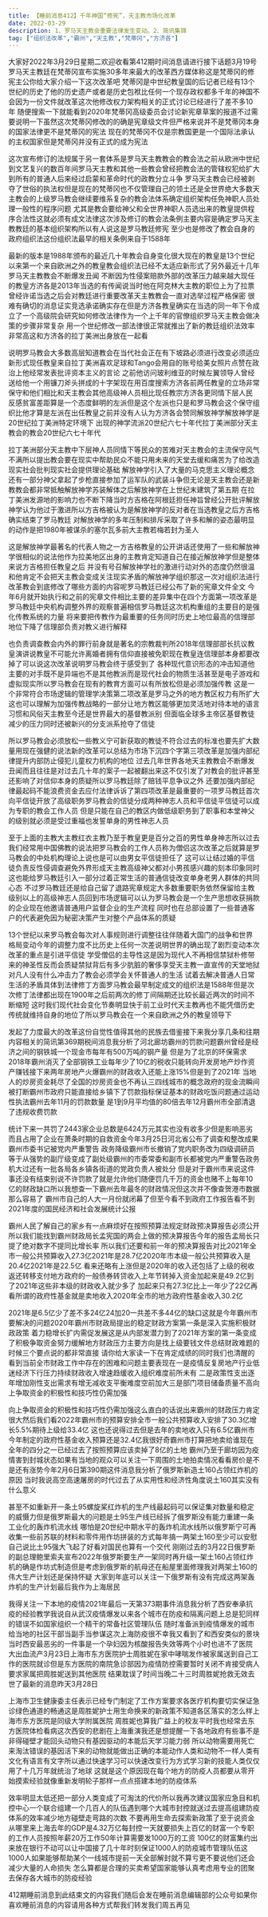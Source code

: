 ```yaml
---
title: 【睡前消息412】千年神国“修宪”，天主教市场化改革
date: 2022-03-29
description: 1、罗马天主教会重要法律发生变动。2、简讯集锦
tag: ["组织法改革","霸州","天主教","梵蒂冈","方济各"]
---
```


大家好2022年3月29日星期二欢迎收看第412期时间消息请进行接下话题3月19号罗马天主教廷在梵蒂冈宣布实施30多年来最大的改革西方媒体称这是梵蒂冈的修宪主公你给大家介绍一下这次改革吧
梵蒂冈是中世纪教皇国的后记者已经有13个世纪的历史了他的历史遗产或者是历史包袱比任何一个现存政权都多千年的神国不会因为一份文件就改革这次他修改权力架构相关的正式讨论已经进行了差不多10年
随便搜索一下就能看到2020年梵蒂冈高级委员会讨论新宪章草案的报道不过需要说明一下虽然这次梵蒂冈修改的的确是宪章级文件但严格来说并不是梵蒂冈本身的国家法律更不是梵蒂冈的宪法
现在的梵蒂冈不仅是宗教国更是一个国际法承认的主权国家但是梵蒂冈并没有正式的成为宪法

这次宣布修订的法规属于另一套体系是罗马天主教教会的教会法之前从欧洲中世纪到文艺复兴的数百年间罗马天主教和其他一些教会曾经把教会法的管辖权犯给扩大到所有的普通人后来经过启蒙和革命时代的政教分立斗争
罗马天主教会已经被剥夺了世俗的执法权但是现在的梵蒂冈也不仅管理自己的领土还是全世界绝大多数天主教会的上级罗马教会继续要维系复杂的教会法体系确定组织架构任免神职人员处理一般性的程序问题
尤其是教会要给神父和全世界神职人员选出来的教皇提供程序合法性这就必须有成文法律这次涉及修订的教会法条例主要内容是确定罗马天主教教廷的基本组织架构所以有人说这是罗马教廷修宪
至少也是修改了教会自身的政府组织法这份组织法最早的相关条例来自于1588年

最新的版本是1988年颁布的最近几十年教会自身变化很大现在的教皇是13个世纪以来第一个来自欧洲之外的教皇教会组织法已经不太适应新形式了另外最近十几年罗马天主教教会不断爆发丑闻
不断因为性侵案赔款外部的改革压力越来越大现任的教皇方济各是2013年当选的有传闻说当时他在阿克林大主教的职位上为了拉票曾经许诺当选之后会对教廷进行重要改革天主教教会一直对选举过程严格保密
很难有确切的消息证实竞选承诺确实存在但是方济各教皇确实在当选的同一年下令成立了一个高级院会研究如何修改法律作为一个上千年的官僚组织罗马天主教会做决策的步骤非常复杂
用一个世纪修改一部法律很正常就推出了新的教廷组织法效率非常高这和方济各的拉丁美洲出身放在一起看

说明罗马教会大多数高层知道教会在当代社会正在有下坡路必须进行改变必须适应新形式现任教皇来自拉丁美洲喜欢足球和Tango会用自的账号给美女照片点赞在政治上他经常发表批评资本主义的言论
之前他访问玻利维亚的时候左翼领导人曾经送给他一个用镰刀斧头拼成的十字架现在用百度搜索方济各前两任教皇的立场非常保守和他们相比和天主教会其他高级神人员相比现任教宗方济各更同情下层人民
反感贫富差距算是一个态度鲜明的左派但是这个左派也只是和罗马教会这个保守组织比他才算是左派在出任教皇之前并没有人认为方济各会赞同解放神学解放神学是20世纪拉丁美洲特定环境下
出现的神学流派20世纪六七十年代拉丁美洲部分天主教会的教会20世纪六七十年代

拉丁美洲部分天主教中下层神人员同情下等民众的苦难对天主教会的主流保守风气不满所以提出教会要在现实中帮助民众不能只用未来的天堂去缓和痛苦为了给改造现实社会批判现实社会提供理论基础
解放神学引入了大量的马克思主义理论概念还有一部分神父拿起了步枪直接参加了运军队的武装斗争但无论是天主教会还是新教教会都非常抵触解放神学苏装解体之后解放神学在上世纪末建筑了第五期
在拉丁美洲发源地的影响力也不断下降当时方吉格在阿根廷担任神旨曾经公开批评解放神学认为他过于激进所以方吉格被认为是解放神学的反对者在当选教皇之后方吉格确实结束了罗马教廷
对解放神学的多年压制和排斥采取了许多和解的姿态最明显的动作是把1980年被谋杀的塞尔瓦多前大主教若梅若封为圣人

这是解放神学最著名的代表人物之一方吉格教皇的公开讲话还使用了一些和解放神学很相似的说法他作为拉美地区出身的主教肯定知道自己在接近解放神学但是整体来说方吉格担任教皇之后
并没有号召解放神学社的激进行动对外的态度仍然很温和他肯定不会把天主教会变成关注现实矛盾的解放神学组织那这一次对组织法进行改革教会到底修改了哪些方面的内容呢罗马教廷已经公布了新的宪章文件全文
今年6月就开始执行和之前的宪章文件相比主要的差异集中在四个方面第一项改革是罗马教廷中央机构调整外界的观察普遍相信罗马教廷这次机构重组的主要目的是强化传教系统的力量
将来要把传教作为最重要的任务同时历史上地位最高的信理部地位下降了信理部负责对教义进行解释

也负责调查教会内外的罪行前身就是著名的宗教裁判所2018年信理部部长抗议教皇演讲说教皇不可能允许离婚者拥有信仰直接被免职现在教皇连信理部本身都要改掉了可以说这次改革说明罗马教会终于感受到了
各种现代意识形态的冲击知道他主要的对手既不是异端也不是其他教派而是现代社会的物质生活甚至是电子游戏和虚拟现实所以罗马教会在现有的教育方面可以有所放松但是必须加强传教
这是一个非常符合市场逻辑的管理学决策第二项改革是罗马之外的地方教区权力有所扩大这也可以理解为加强传教战略的一部分让地方教区能够更加灵活地对待本地的语言习惯和风俗天主教至今还是世界最大的基督教派别
但面临全球多主帝区基督教徒减少的压力同时还被新兴的分支派系抢夺了信徒

所以罗马教会必须放松一些教义宁可新获取的教徒不符合过去的标准也要先扩大数量用现在强健的说法新的改革可以总结为市场下沉四个字第三项改革是加强内部纪律提升内部防止侵犯儿童权力机构的地位
过去几年世界各地天主教教会不断爆发丑闻而且往往是对过去几十年的案子一起被翻出来这不仅引发了对教会的批评甚至还影响了对信仰本身的质疑所以罗马教廷除了赔钱平息争议之外
还要加强内部纪律最起码不能浪费资金去应付法律诉诉了第四项改革是最重要的一项罗马教廷首次向平信徒开放了高级职务罗马教会的信徒分成两种神志人员和平信徒平信徒可以成为专职的教会工作人员
但是只能在自己的教区内做低级职务到了职事和本堂神父的级别就必须是受过重福也发誓单身的男性神志人员

至于上面的主教大主教红衣主教乃至于教皇更是百分之百的男性单身神志所以过去我们经常用中国佛教的说法把罗马教会的工作人员称为僧侣这次改革之后就算是罗马教会的中处机构理论上说也是可以由男女平信徒担任了
这可以让结过婚的平信徒负责反性侵调查避免外界形成天主教高级神父都对小男孩感兴趣的刻本印象同时这也能给罗马教廷引入一部分过着正常生活的普通信徒改变单身老男人群体的共同心态
不过罗马教廷还是给自己留了退路宪章规定大多数重要职务依然保留给主教级别以上的高级神志人员回到市场逻辑可以认为罗马教会是一个生产思想收获捐款的企业现在他邀请普通用户监督企业的生产流程
同时也在总部设置了一些普通客户的代表避免因为秘密决策产生对整个产品体系的质疑

13个世纪以来罗马教会每次对人事规则进行调整往往伴随着大国门的战争和世界格局变动今年的调整力度不比历史上任何一次差说明世界的确出现了剧烈变动本次改革的重点是引进平信徒
学受僧侣的主导性这是因为现代人不再相信禁狱朴修带来的神圣性反而会质疑禁狱背后有多少肮脏的奢侈享受天主教一直宣传的天堂地狱对凡人没有什么冲击力了教会必须学会关怀普通人的生活
试着去解决普通人日常生活的矛盾具体到法律修丁方面罗马教会最早制定成文的组织法是1588年但是次次修丁法律都出现在1900年之后前两次的修丁间隔期还比较长最近两次的时间不断缩短
这时我们现代社会变化节奏明显快于前工业时代天主教再也不能凭借历史传统就维持自身的地位了所以罗马教会在一个来自欧洲之外的教皇领导下

发起了力度最大的改革这份自觉性值得其他的民族去借鉴接下来我分享几条和往期内容相关的简讯第369期税间消息我分析了河北廊坊霸州的罚款问题霸州曾经是经济之间的钢铁城一个现金市每年有500万吨的钢产量
但是为了北京的环保需求2018年霸州消灭了全部钢铁工业每年少了10亿的税收只能转向开发房地产炒作资产赚钱接下来两年房地产火爆霸州的财政收入还能上涨15%但是到了2021年
当地人的炒房资金耗尽了全国的炒房资金也不再认三四线城市的概念政府的现金流瞬间被打断霸州市政府只能直接给乡镇下了罚款指标保证基本的财政吃饭问题通过运动性执法霸州去年11月的罚款数量
是1到9月平均值的80倍去年12月霸州市全部清退了违规收费罚款

统计下来一共罚了2443家企业总数是6424万元其实也没有收多少但是影响恶劣而且占用了企业在萧条时期的自救资金今年3月25日河北省公布了调查和整改成果霸州市委书记被党内严重警告
政务降级霸州市长撤销了党内职务改为四级调研员等于从强势的副厅级变成了副处级霸州的市委常委和副市长都被党内严重警告政务机大过还有一批各局各乡镇各街道的党政负责人被处分
但是对于霸州市来说这件事还没有结束别说不许罚款了就是允许他们随便罚几千万的资金也赌不上每年10亿的财政缺口所以我想查一下霸州去年最冬的财政情况但这次并不像查贺港市数据那么容易了
霸州市自己的人大一月份就闭幕了但至今看不到政府工作报告看不到2021年度的国民经济和社会发展统计公报

霸州人民了解自己的家乡有一点麻烦好在按照预算法规定财政预决算报告必须公开所以我们能找到霸州财政局长孟宪国的两会上做的预决算报告今年的报告孟局长只提了绝对数字不提同比增长率
所以我们还要和前一年的预决算报告对比2021年全市一般公共预算收入27.3亿2021年是28.7亿2020年市本级一般公共预算收入是20.4亿2021年是22.5亿
看来还略有上涨但是2020年的收入还包括了上级的税收返还转移支付地方政府的一般债券转贷收入上年节转掉入资金加起来是49.2亿到了2021年这些非本级的财政收入就少多了
加起来只有27.3亿比上一年少了22亿再看所谓的政府性基金就是卖地收入2020年全市的地方政府性基金收入30.2亿

2021年是6.5亿少了差不多24亿24加20一共差不多44亿的缺口这就是今年霸州市要解决的问题2020年霸州市财政局提出的稳定财政方案第一条是深入实施积极财政政策
着力稳增长扩内需促发展这是从内部发潜力到了2021年方案的第一条变成了积极争取资金努力缓解地方财政压力主要方向是找上级要钱文件总结财政难题的时候三个要点说的都非常直接
请你给大家读一下在肯定成绩的同时我们也清醒的看到当前全市财政工作中存在的困难和问题主要表现在一是疫情反复房地产行业低迷经济下行压力持续财政收入增速趋缓收入组织难度前所未有
二是政策性支出逐年增加刚性支出需求有增无减收支平衡难度空前加大三是部门项目储备质量不高向上争取资金的积极性和技巧性仍需加强

向上争取资金的积极性和技巧性仍需加强这么直白的话说出来霸州的财政压力肯定很大然后我们看2022年霸州市的预算安排全市一般公共预算收入安排了30.3亿增长5.5%期待上级给33.4亿
这也还说得过去但是去年的卖地收入只有6.5亿霸州市今年制定的政府性基金收入预算还是32.4亿我很好奇霸州市打算把地卖给谁现在全年的四分之一已经过去了按照预算应该卖掉了8亿的土地
霸州乃至于廊坊因为疫情害到封城状态如果有当地的观众可以关注一下周围的土地拍卖情况看看房价是不是还有涨势今年2月6日第390期这件消息我分析了俄罗斯新造土160占领红炸机的原因
当时我说高空高速屠房的时代过去了从实用性和经济性角度说土160其实没有什么意义

甚至不如重新开一条土95螺旋桨红炸机的生产线最起码可以保证集对数量和稳定的威慑力但是俄罗斯最大的问题是土95生产线已经拆了俄罗斯没有能力重建一条工业化的轰炸机流水线
哪怕是20世纪中期水平的轰炸机流水线所以俄罗斯宁可再收集一些前苏联的材料和零件用作坊拼装的方式每年搞一两架土160至少可以安慰自己说比土95强大飞起了好看对国民也算有一个交代
刚刚过去的3月22日俄罗斯的副总理鲍里索夫宣布2022年俄罗斯要生产一架同时再升级一架土160占领红炸机的确是作坊式制造但是考虑到俄罗斯的航母还在船屋里面修理我对两架土160的伟大生产计划还是保持怀疑
大家到年底可以关注一下俄罗斯有没有完成这两架轰炸机的生产计划最后我作为上海居民

我得关注一下本地的疫情2021年最后一天第373期事件消息我分析了西安奉承抗疫的经验教学我说自从武汉疫情爆发以来各个城市在防疫和隔离问题上总是犯同样的错误不如国家组织一个精干的常备社区管理队伍
随时准备派到疫情爆发的城市给当地的社区干部当副手当参谋这次上海防疫很不幸我又看到了和西安类似的景块当时西安最恶劣的一件事是一个孕妇因为核酸报告失效等两个小时也进不了医院
大出血流产3月23日上海市东方医院护士周胜妮在家中哮喘发作被家属送到自己工作的医院就诊但是东方医院的南院急诊部因为疫情防控需要暂时关闭不肯接受病人要求家属把周胜妮送到其他医院
结果耽误了时间当晚二十三时周胜妮抢救无效去世了最新的消息昨天3月28日

上海市卫生健康委主任表示已经专门制定了工作方案要求各医疗机构要切实保证急诊绿色通道的畅通这是周胜妮护士用生命换来的新政策不知道各区落实的怎么样上海市东方医院是同级大学附属医院
周胜妮也算我广益上的校友平时我也经常去东方医院体检看病这次西安的悲剧在上海重演我还是想提醒一下各地政府有些事不是非得碰壁才能回头动物只有基因驱动的本能后天学习能力弱
所以动物需要用死亡来淘汰错误的基因活下来的动物就能做出正确的本能动作人类和动物不一样人类有文化有语言有文字所以通过快速学习可以快速改变行为方式学习新的技能人类仅仅用了十几万年就统治了地球
这就是这个原因现在每个地方的防疫人员都要从零开始摸索经验就像重新发明轮子那样一点点搭建本地的防疫体系

效率明显太低还把一部分人类变成了可淘汰的代价所以我再次建议国家应急目和机控中心一个联合组建一个几百人的队伍遇到哪个大城市封控就送过去提高组建防疫体系的效率减少地方碰壁走弯路的次数
不要再用生命去探索新政策了至于说资金从哪里来上海去年的GDP是4.32万亿每封控一天就要损失上百亿的财富一个专职的工作人员按照年薪20万工作50年计算需要发1000万的工资
100亿的财富集约出来放在银行不动可以让中国接了几十年时刻保证1000人的防疫城市管理队伍这1000人如果能够帮助某个一线城市提前一天全部解封就不算亏更不要说他们还会减少大量的人命损失
怎么算都是合理的买卖希望国家能够认真考虑用专业的团聚去保存各大城市的防疫经验

412期睡前消息到此结束文的内容我们随后会发在睡前消息编辑部的公众号如果你喜欢睡前消息的内容请用各种方式帮我们转发我们周五再见